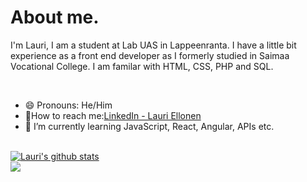 # About me.
<p>I'm Lauri, I am a student at Lab UAS in Lappeenranta. I have a little bit experience as a front end developer as I formerly studied in Saimaa Vocational College. I am familar with HTML, CSS, PHP and SQL.</p><br>
<ul>
<li>😄 Pronouns: He/Him</li>
<li>📱How to reach me:<a href="https://www.linkedin.com/in/lauriellonen/">LinkedIn - Lauri Ellonen</a></li>
<li>🌱 I’m currently learning JavaScript, React, Angular, APIs etc.</li> 
</ul><br>
<a href="https://github.com/lauriellonen">
 <img align="center" src="https://github-readme-stats.vercel.app/api?username=lauriellonen&show_icons=true&theme=light&line_height=27" alt="Lauri's github stats"/>
</a><br>
<a href="https://github.com/lauriellonen">
  <img align="center" src="https://github-readme-stats.vercel.app/api/top-langs/?username=lauriellonen&theme=light&hide_langs_below=1" />
</a>
